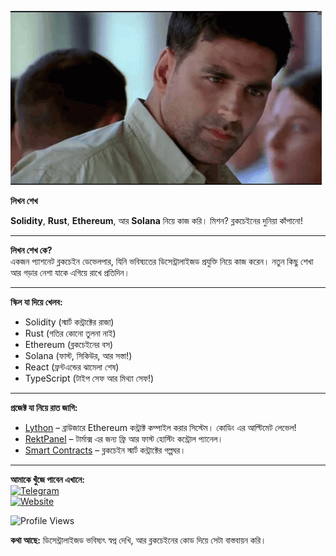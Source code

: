 ![Profile Banner](https://raw.githubusercontent.com/likhonsh3ikh/likhonsh3ikh/refs/heads/main/tenor.gif)  

**লিখন শেখ**  

**Solidity**, **Rust**, **Ethereum**, আর **Solana** নিয়ে কাজ করি। মিশন? ব্লকচেইনের দুনিয়া কাঁপানো!  

---

**লিখন শেখ কে?**  
একজন প্যাশনেট ব্লকচেইন ডেভেলপার, যিনি ভবিষ্যতের ডিসেন্ট্রালাইজড প্রযুক্তি নিয়ে কাজ করেন। নতুন কিছু শেখা আর গড়ার নেশা যাকে এগিয়ে রাখে প্রতিদিন।  

---

**স্কিল যা দিয়ে খেলব:**  
- Solidity (স্মার্ট কন্ট্রাক্টের রাজা)  
- Rust (গতির কোনো তুলনা নাই)  
- Ethereum (ব্লকচেইনের বস)  
- Solana (ফাস্ট, সিকিউর, আর সস্তা!)  
- React (ফ্রন্টএন্ডের ঝামেলা শেষ)  
- TypeScript (টাইপ সেফ আর মিথ্যা সেফ!)  

---

**প্রজেক্ট যা নিয়ে রাত জাগি:**  
- [Lython](https://github.com/Livenium/Lython) – ব্রাউজারে Ethereum কন্ট্রাক্ট কম্পাইল করার সিস্টেম। কোডিং এর আল্টিমেট লেভেল!  
- [RektPanel](https://github.com/Rekt-Developer/RektPanel) – টার্মাক্স এর জন্য ফ্রি আর ফাস্ট হোস্টিং কন্ট্রোল প্যানেল।  
- [Smart Contracts](https://github.com/Rekt-Developer/smart-contracts) – ব্লকচেইন স্মার্ট কন্ট্রাক্টের গল্পঘর।  

---

**আমাকে খুঁজে পাবেন এখানে:**  
[![Telegram](https://img.shields.io/badge/Telegram-2CA5E0?style=for-the-badge&logo=telegram&logoColor=white)](https://t.me/likhondev)  
[![Website](https://img.shields.io/badge/Website-000000?style=for-the-badge&logo=About.me&logoColor=white)](https://likhon.dev)  

![Profile Views](https://komarev.com/ghpvc/?username=likhonsh3ikh&style=flat-square)  

**কথা আছে:** ডিসেন্ট্রালাইজড ভবিষ্যৎ স্বপ্ন দেখি, আর ব্লকচেইনের কোড দিয়ে সেটা বাস্তবায়ন করি।
